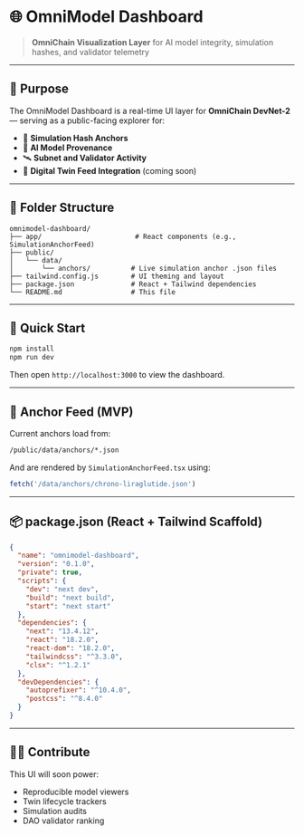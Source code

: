 # 🌐 OmniModel Dashboard

> **OmniChain Visualization Layer** for AI model integrity, simulation hashes, and validator telemetry

---

## 🎯 Purpose

The OmniModel Dashboard is a real-time UI layer for **OmniChain DevNet-2** — serving as a public-facing explorer for:

- 📡 **Simulation Hash Anchors**
- 🧠 **AI Model Provenance**
- 🛰 **Subnet and Validator Activity**
- 🔬 **Digital Twin Feed Integration** (coming soon)

---

## 📁 Folder Structure

```
omnimodel-dashboard/
├── app/                       # React components (e.g., SimulationAnchorFeed)
├── public/
│   └── data/
│       └── anchors/          # Live simulation anchor .json files
├── tailwind.config.js        # UI theming and layout
├── package.json              # React + Tailwind dependencies
└── README.md                 # This file
```

---

## 🚀 Quick Start

```bash
npm install
npm run dev
```

Then open `http://localhost:3000` to view the dashboard.

---

## 🧬 Anchor Feed (MVP)

Current anchors load from:
```bash
/public/data/anchors/*.json
```

And are rendered by `SimulationAnchorFeed.tsx` using:
```jsx
fetch('/data/anchors/chrono-liraglutide.json')
```

---

## 📦 package.json (React + Tailwind Scaffold)

```json
{
  "name": "omnimodel-dashboard",
  "version": "0.1.0",
  "private": true,
  "scripts": {
    "dev": "next dev",
    "build": "next build",
    "start": "next start"
  },
  "dependencies": {
    "next": "13.4.12",
    "react": "18.2.0",
    "react-dom": "18.2.0",
    "tailwindcss": "^3.3.0",
    "clsx": "^1.2.1"
  },
  "devDependencies": {
    "autoprefixer": "^10.4.0",
    "postcss": "^8.4.0"
  }
}
```

---

## 👩‍🚀 Contribute

This UI will soon power:
- Reproducible model viewers
- Twin lifecycle trackers
- Simulation audits
- DAO validator ranking
